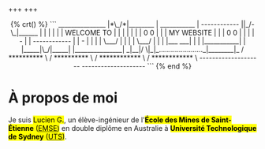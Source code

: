+++
+++

<center>
{% crt() %}
```
   _______________                  |*\_/*|________   
  |  ___________  |  ------------  ||_/-\_|______  |  
  | |           | | | WELCOME TO | | |           | |  
  | |   0   0   | | | MY WEBSITE | | |   0   0   | |  
  | |     -     | |  ------------  | |     -     | |  
  | |   \___/   | |                | |   \___/   | |  
  | |___     ___| |                | |___________| |  
  |_____|\_/|_____|                |_______________|  
    _|__|/ \|_|_......................_|________|_    
   / ********** \                    / ********** \   
 /  ************  \                /  ************  \ 
--------------------              --------------------
```
{% end %}
</center>

# À propos de moi
Je suis <mark>Lucien G.</mark>, un élève-ingénieur de l'<mark>**École des Mines de Saint-Étienne** (<abbr title="École des Mines de Saint-Étienne">EMSE</abbr>)</mark> en double diplôme en Australie à <mark>**Université Technologique de Sydney** (<abbr title="UTS">UTS</abbr>)</mark>.